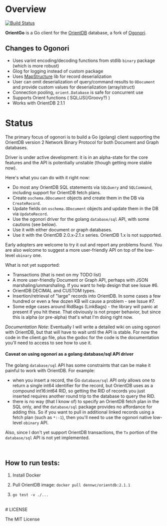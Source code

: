# Overview
[![Build Status](https://travis-ci.org/istreamdata/orientgo.svg?branch=master)](https://travis-ci.org/istreamdata/orientgo)

**OrientGo** is a Go client for the [OrientDB](http://orientdb.com/orientdb/) database, a fork of [Ogonori](https://github.com/quux00/ogonori).

## Changes to Ogonori
- Uses varint encoding/decoding functions from stdlib `binary` package (which is more robust)
- Glog for logging instead of custom package
- Uses [MapStructure](http://github.com/mitchellh/mapstructure) lib for record deserialization
- User can omit deserialization of query/command results to `ODocument` and provide custom values for deserialization (array/struct)
- Connection pooling, `orient.Database` is safe for concurrent use
- Supports Orient functions ( SQL/JS(/Groovy?) )
- Works with OrientDB 2.1.1

# Status

The primary focus of ogonori is to build a Go (golang) client supporting the OrientDB version 2 Network Binary Protocol for both Document and Graph databases.

Driver is under active development: it is in an alpha-state for the core features and the API is potentially unstable (though getting more stable now).

Here's what you can do with it right now:

- Do most any OrientDB SQL statements via `SQLQuery` and `SQLCommand`, including support for OrientDB fetch plans.
- Create `oschema.ODocument` objects and create them in the DB via `CreateRecord`.
- Update fields on `oschema.ODocument` objects and update them in the DB via `UpdateRecord`.
- Use the ogonori driver for the golang `database/sql` API, with some cautions (see below).
- Use it with either document or graph databases.
- Use it with the OrientDB 2.0.x-2.1.x series. OrientDB 1.x is not supported.

Early adopters are welcome to try it out and report any problems found.  You are also welcome to suggest a more user-friendly API on top of the low-level `obinary` one.


What is not yet supported:

- Transactions (that is next on my TODO list)
- A more user-friendly Document or Graph API, perhaps with JSON marshaling/unmarshaling.  If you want to help design that see Issue #6.
- OrientDB DECIMAL and CUSTOM types.
- Insertion/retrieval of "large" records into OrientDB.  In some cases a few hundred or even a few dozen KB will cause a problem - see Issue #7.
- Some edge cases around RidBags (LinkBags) - the library will panic at present if you hit these. That obviously is not proper behavior, but since this is alpha (or pre-alpha) that's what I'm doing right now.


*Documentation Note*: Eventually I will write a detailed wiki on using ogonori with OrientDB, but that will have to wait until the API is stable.  For now the code in the client.go file, plus the godoc for the code is the documentation you'll need to access to see how to use it.


#### Caveat on using ogonori as a golang database/sql API driver

The golang `database/sql` API has some constraints that can be make it painful to work with OrientDB.  For example:

* when you insert a record, the Go `database/sql` API only allows one to return a single int64 identifier for the record, but OrientDB uses as a compound int16:int64 RID, so getting the RID of records you just inserted requires another round trip to the database to query the RID.
* there is no way (that I know of) to specify an OrientDB fetch plan in the SQL only, and the `database/sql` package provides no affordance for adding this. So if you want to pull in additional linked records using a fetch plan (such as `*:-1`), then you'll need to use the ogonori native low-level `obinary` API.

Also, since I don't yet support OrientDB transactions, the `Tx` portion of the `database/sql` API is not yet implemented.

<br/>

## How to run tests:

1) Install Docker

2) Pull OrientDB image: `docker pull dennwc/orientdb:2.1.1`

3) `go test -v ./...`


<br/>
# LICENSE

The MIT License
